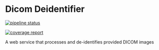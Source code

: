 # Dicom Deidentifier

[![pipeline status](https://gitlab.com/medical-research/dicom-deidentifier/badges/develop/pipeline.svg)](https://gitlab.com/medical-research/dicom-deidentifier/-/commits/develop)

[![coverage report](https://gitlab.com/medical-research/dicom-deidentifier/badges/develop/coverage.svg)](https://gitlab.com/medical-research/dicom-deidentifier/-/commits/develop)


A web service that processes and de-identifies provided DICOM images